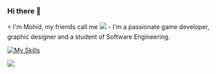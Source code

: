 ### Hi there 👋
⚡ I'm Mohid, my friends call me ![](https://img.shields.io/badge/Mody-932F6D) - I'm a passionate game developer, graphic designer and a student of Software Engineering.

[![My Skills](https://skillicons.dev/icons?i=cs,unity,godot,js,html,css)](https://skillicons.dev)

![](https://dcbadge.vercel.app/api/shield/1028401254315085824?style=social&theme=discord-inverted&logoColor=presence)
<!--
**mohammadmohid/mohammadmohid** is a ✨ _special_ ✨ repository because its `README.md` (this file) appears on your GitHub profile.

Here are some ideas to get you started:

- 🔭 I’m currently working on ...
- 🌱 I’m currently learning ...
- 👯 I’m looking to collaborate on ...
- 🤔 I’m looking for help with ...
- 💬 Ask me about ...
- 📫 How to reach me: ...
- 😄 Pronouns: ...
- ⚡ Fun fact: ...
-->
